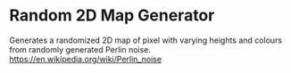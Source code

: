 # Random 2D Map Generator
Generates a randomized 2D map of pixel with varying heights and colours from randomly generated Perlin noise.
https://en.wikipedia.org/wiki/Perlin_noise
